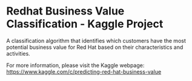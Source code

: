 # Redhat Business Value Classification - Kaggle Project 
A classification algorithm that identifies which customers have the most potential business value for Red Hat based on their characteristics and activities.

For more information, please visit the Kaggle webpage:
https://www.kaggle.com/c/predicting-red-hat-business-value
